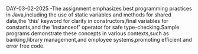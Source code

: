 DAY-03-02-2025
-The assignment emphasizes best programming practices in Java,including the use of static variables and methods for shared data,the 'this' keyword for clarity in constructors,final variables for constants,and the 'instanceof' operator for safe type-checking.Sample programs demonstrate these concepts in various contexts,such as banking,library management,and employee systems,promoting efficient and error free code.
